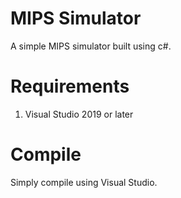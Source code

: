 # MIPS Simulator
 A simple MIPS simulator built using c#.

# Requirements
1. Visual Studio 2019 or later

# Compile

Simply compile using Visual Studio.
